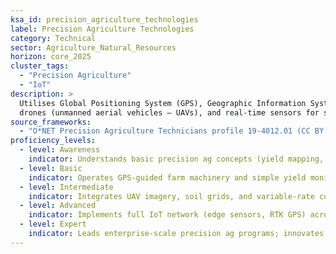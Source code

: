 ```yaml
---
ksa_id: precision_agriculture_technologies
label: Precision Agriculture Technologies
category: Technical
sector: Agriculture_Natural_Resources
horizon: core_2025
cluster_tags:
  - "Precision Agriculture"
  - "IoT"
description: >
  Utilises Global Positioning System (GPS), Geographic Information System (GIS),
  drones (unmanned aerial vehicles – UAVs), and real-time sensors for site-specific crop management and operations at sub-field resolution.; analyzes sensor data (soil moisture, nutrient levels) to optimize irrigation, fertilization, and yields. 
source_frameworks:
  - "O*NET Precision Agriculture Technicians profile 19-4012.01 (CC BY 4.0)"
proficiency_levels:
  - level: Awareness
    indicator: Understands basic precision ag concepts (yield mapping, variable-rate tech) and common agri-sensors.
  - level: Basic
    indicator: Operates GPS-guided farm machinery and simple yield monitors; collects sensor data.
  - level: Intermediate
    indicator: Integrates UAV imagery, soil grids, and variable-rate controllers; produces prescription maps; interprets data dashboards to adjust farming practices..
  - level: Advanced
    indicator: Implements full IoT network (edge sensors, RTK GPS) across farm to implement variable-rate input application; calculates tech ROI and environmental impact to save resources and improves yield.
  - level: Expert
    indicator: Leads enterprise-scale precision ag programs; innovates AI-driven analytics; mentors others in data-driven farming; sets regional best-practice standards for digital agriculture.
---
```

